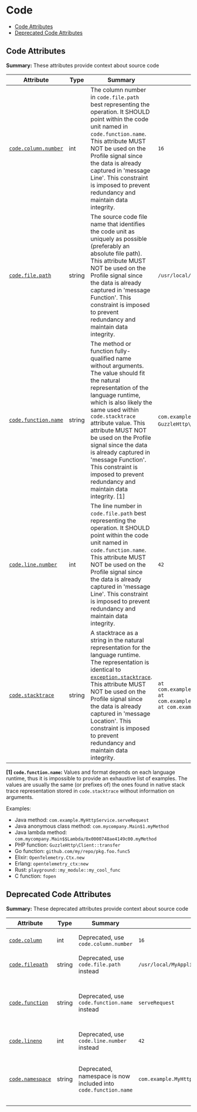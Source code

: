 <!-- NOTE: THIS FILE IS AUTOGENERATED. DO NOT EDIT BY HAND. -->
<!-- see templates/registry/markdown/attribute_namespace.md.j2 -->

# Code

- [Code Attributes](#code-attributes)
- [Deprecated Code Attributes](#deprecated-code-attributes)

## Code Attributes

**Summary:** These attributes provide context about source code

| Attribute | Type | Summary | Examples | Stability |
|---|---|---|---|---|
| <a id="code-column-number" href="#code-column-number">`code.column.number`</a> | int | The column number in `code.file.path` best representing the operation. It SHOULD point within the code unit named in `code.function.name`. This attribute MUST NOT be used on the Profile signal since the data is already captured in 'message Line'. This constraint is imposed to prevent redundancy and maintain data integrity. | `16` | ![Stable](https://img.shields.io/badge/-stable-lightgreen) |
| <a id="code-file-path" href="#code-file-path">`code.file.path`</a> | string | The source code file name that identifies the code unit as uniquely as possible (preferably an absolute file path). This attribute MUST NOT be used on the Profile signal since the data is already captured in 'message Function'. This constraint is imposed to prevent redundancy and maintain data integrity. | `/usr/local/MyApplication/content_root/app/index.php` | ![Stable](https://img.shields.io/badge/-stable-lightgreen) |
| <a id="code-function-name" href="#code-function-name">`code.function.name`</a> | string | The method or function fully-qualified name without arguments. The value should fit the natural representation of the language runtime, which is also likely the same used within `code.stacktrace` attribute value. This attribute MUST NOT be used on the Profile signal since the data is already captured in 'message Function'. This constraint is imposed to prevent redundancy and maintain data integrity. [1] | `com.example.MyHttpService.serveRequest`; `GuzzleHttp\Client::transfer`; `fopen` | ![Stable](https://img.shields.io/badge/-stable-lightgreen) |
| <a id="code-line-number" href="#code-line-number">`code.line.number`</a> | int | The line number in `code.file.path` best representing the operation. It SHOULD point within the code unit named in `code.function.name`. This attribute MUST NOT be used on the Profile signal since the data is already captured in 'message Line'. This constraint is imposed to prevent redundancy and maintain data integrity. | `42` | ![Stable](https://img.shields.io/badge/-stable-lightgreen) |
| <a id="code-stacktrace" href="#code-stacktrace">`code.stacktrace`</a> | string | A stacktrace as a string in the natural representation for the language runtime. The representation is identical to [`exception.stacktrace`](/docs/exceptions/exceptions-spans.md#stacktrace-representation). This attribute MUST NOT be used on the Profile signal since the data is already captured in 'message Location'. This constraint is imposed to prevent redundancy and maintain data integrity. | `at com.example.GenerateTrace.methodB(GenerateTrace.java:13)\n at com.example.GenerateTrace.methodA(GenerateTrace.java:9)\n at com.example.GenerateTrace.main(GenerateTrace.java:5)` | ![Stable](https://img.shields.io/badge/-stable-lightgreen) |

**[1] `code.function.name`:** Values and format depends on each language runtime, thus it is impossible to provide an exhaustive list of examples.
The values are usually the same (or prefixes of) the ones found in native stack trace representation stored in
`code.stacktrace` without information on arguments.

Examples:

* Java method: `com.example.MyHttpService.serveRequest`
* Java anonymous class method: `com.mycompany.Main$1.myMethod`
* Java lambda method: `com.mycompany.Main$$Lambda/0x0000748ae4149c00.myMethod`
* PHP function: `GuzzleHttp\Client::transfer`
* Go function: `github.com/my/repo/pkg.foo.func5`
* Elixir: `OpenTelemetry.Ctx.new`
* Erlang: `opentelemetry_ctx:new`
* Rust: `playground::my_module::my_cool_func`
* C function: `fopen`

## Deprecated Code Attributes

**Summary:** These deprecated attributes provide context about source code

| Attribute | Type | Summary | Examples | Stability |
|---|---|---|---|---|
| <a id="code-column" href="#code-column">`code.column`</a> | int | Deprecated, use `code.column.number` | `16` | ![Deprecated](https://img.shields.io/badge/-deprecated-red)<br>Replaced by `code.column.number`. |
| <a id="code-filepath" href="#code-filepath">`code.filepath`</a> | string | Deprecated, use `code.file.path` instead | `/usr/local/MyApplication/content_root/app/index.php` | ![Deprecated](https://img.shields.io/badge/-deprecated-red)<br>Replaced by `code.file.path`. |
| <a id="code-function" href="#code-function">`code.function`</a> | string | Deprecated, use `code.function.name` instead | `serveRequest` | ![Deprecated](https://img.shields.io/badge/-deprecated-red)<br>Value should be included in `code.function.name` which is expected to be a fully-qualified name. |
| <a id="code-lineno" href="#code-lineno">`code.lineno`</a> | int | Deprecated, use `code.line.number` instead | `42` | ![Deprecated](https://img.shields.io/badge/-deprecated-red)<br>Replaced by `code.line.number`. |
| <a id="code-namespace" href="#code-namespace">`code.namespace`</a> | string | Deprecated, namespace is now included into `code.function.name` | `com.example.MyHttpService` | ![Deprecated](https://img.shields.io/badge/-deprecated-red)<br>Value should be included in `code.function.name` which is expected to be a fully-qualified name. |
